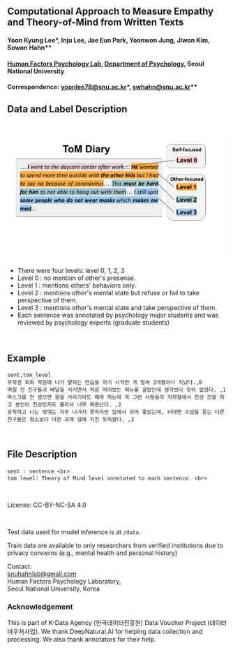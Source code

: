 ## Computational Approach to Measure Empathy and Theory-of-Mind from Written Texts

#### Yoon Kyung Lee*, Inju Lee, Jae Eun Park, Yoonwon Jung, Jiwon Kim, Sowon Hahn**
#### [Human Factors Psychology Lab](https://hfpsych.snu.ac.kr), [Department of Psychology](https://psych.snu.ac.kr), Seoul National University
#### Correspondence: yoonlee78@snu.ac.kr*, swhahn@snu.ac.kr**

## Data and Label Description
<br>

<img src = "./figure_ToM_diary.png" width = 500/>

<br>

<br>

- There were four levels: level 0, 1, 2, 3
- Level 0 : no mention of other's presense.
- Level 1 : mentions others' behaviors only.
- Level 2 : mentions other's mental state but refuse or fail to take perspective of them.
- Level 3 : mentions other's mental state and take perspective of them.
- Each sentence was annotated by psychology major students and was reviewed by psychology experts (graduate students)

<br>

## Example

	sent,tom_level
	무작정 회화 학원에 나가 말하는 연습을 하기 시작한 게 벌써 3개월이나 지났다.,0
	며칠 전 친구들과 배달을 시키면서 처음 먹어보는 메뉴를 골랐는데 생각보다 맛이 없었다. ,1
	마스크를 안 썼으면 몸을 사리기라도 해야 하는데 꼭 그런 사람들이 지하철에서 진상 짓을 하고 본인이 진상인지도 몰라서 너무 짜증난다. ,2
	휴학하고 나는 밖에는 자주 나가지 못하지만 집에서 쉬어 좋았는데, 비대면 수업을 듣는 다른 친구들은 평소보다 더한 과제 양에 지친 듯하였다. ,3

<br>

## File Description <br>

	sent : sentence <br>
	tom level: Theory of Mind level annotated to each sentence. <br>
<br>

License: CC-BY-NC-SA 4.0

<br>

Test data used for model inference is at ```/data```. <br>

Train data are available to only researchers from verified institutions due to privacy concerns (e.g., mental health and personal history) <br>

Contact: <br>
snuhahnlab@gmail.com <br>
Human Factors Psychology Laboratory, <br>
Seoul National University, Korea 

### Acknowledgement

This is part of K-Data Agency (한국데이터진흥원) Data Voucher Project (데이터바우처사업). We thank DeepNatural.AI for helping data collection and processing.
We also thank annotators for their help. 
